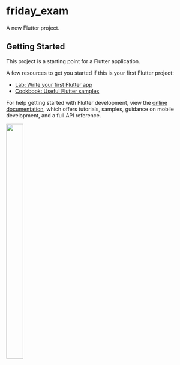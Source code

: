 # friday_exam

A new Flutter project.

## Getting Started

This project is a starting point for a Flutter application.

A few resources to get you started if this is your first Flutter project:

- [Lab: Write your first Flutter app](https://docs.flutter.dev/get-started/codelab)
- [Cookbook: Useful Flutter samples](https://docs.flutter.dev/cookbook)

For help getting started with Flutter development, view the
[online documentation](https://docs.flutter.dev/), which offers tutorials,
samples, guidance on mobile development, and a full API reference.
<p float="center>
          
<img src="https://user-images.githubusercontent.com/119474574/218113562-5201c86c-0d01-4ef3-b325-57b795429fa0.png" width=22% height=35%>

<img src="https://user-images.githubusercontent.com/119474574/218113864-92bee896-bc7d-4095-84f5-b77ad6c07f94.png" width=30% height=40%>                                                                                             
